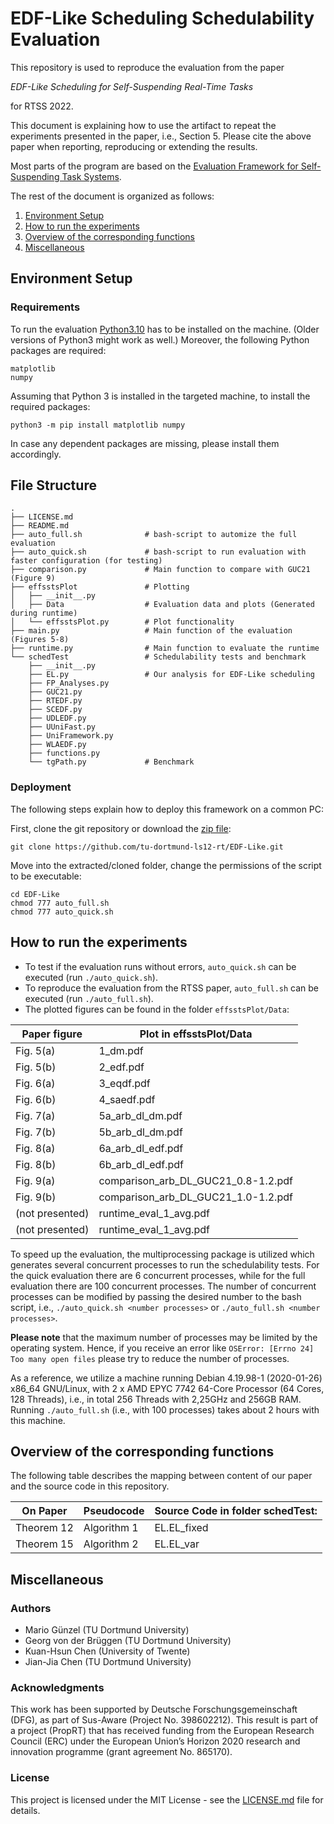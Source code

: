 # EDF-Like Scheduling Schedulability Evaluation

This repository is used to reproduce the evaluation from the paper

_EDF-Like Scheduling for Self-Suspending Real-Time Tasks_

for RTSS 2022.

This document is explaining how to use the artifact to repeat the experiments presented in the paper, i.e., Section 5.
Please cite the above paper when reporting, reproducing or extending the results.

Most parts of the program are based on
the [Evaluation Framework for Self-Suspending Task Systems](https://github.com/tu-dortmund-ls12-rt/SSSEvaluation).

The rest of the document is organized as follows:

1. [Environment Setup](#environment-setup)
2. [How to run the experiments](#how-to-run-the-experiments)
3. [Overview of the corresponding functions](#overview-of-the-corresponding-functions)
4. [Miscellaneous](#miscellaneous)

## Environment Setup

### Requirements

To run the evaluation [Python3.10](https://www.python.org/downloads/release/python-3100/) has to be installed on the
machine.
(Older versions of Python3 might work as well.)
Moreover, the following Python packages are required:

```
matplotlib
numpy
```

Assuming that Python 3 is installed in the targeted machine, to install the required packages:

```
python3 -m pip install matplotlib numpy
```

In case any dependent packages are missing, please install them accordingly.

## File Structure

    .
    ├── LICENSE.md
    ├── README.md
    ├── auto_full.sh              # bash-script to automize the full evaluation
    ├── auto_quick.sh             # bash-script to run evaluation with faster configuration (for testing)
    ├── comparison.py             # Main function to compare with GUC21 (Figure 9)
    ├── effsstsPlot               # Plotting
    │   ├── __init__.py
    │   ├── Data                  # Evaluation data and plots (Generated during runtime)
    │   └── effsstsPlot.py        # Plot functionality
    ├── main.py                   # Main function of the evaluation (Figures 5-8)
    ├── runtime.py                # Main function to evaluate the runtime
    └── schedTest                 # Schedulability tests and benchmark
        ├── __init__.py
        ├── EL.py                 # Our analysis for EDF-Like scheduling
        ├── FP_Analyses.py
        ├── GUC21.py
        ├── RTEDF.py
        ├── SCEDF.py
        ├── UDLEDF.py
        ├── UUniFast.py
        ├── UniFramework.py
        ├── WLAEDF.py
        ├── functions.py
        └── tgPath.py             # Benchmark

### Deployment

The following steps explain how to deploy this framework on a common PC:

First, clone the git repository or download
the [zip file](https://github.com/tu-dortmund-ls12-rt/EDF-Like/archive/refs/heads/main.zip):

```
git clone https://github.com/tu-dortmund-ls12-rt/EDF-Like.git
```

Move into the extracted/cloned folder, change the permissions of the script to be executable:

```
cd EDF-Like
chmod 777 auto_full.sh
chmod 777 auto_quick.sh
```

## How to run the experiments

- To test if the evaluation runs without errors, ```auto_quick.sh``` can be executed (run ```./auto_quick.sh```).
- To reproduce the evaluation from the RTSS paper, ```auto_full.sh``` can be executed (run ```./auto_full.sh```).
- The plotted figures can be found in the folder ```effsstsPlot/Data```:

| Paper figure    | Plot in effsstsPlot/Data            |
|-----------------|-------------------------------------|
| Fig. 5(a)       | 1_dm.pdf                            |
| Fig. 5(b)       | 2_edf.pdf                           |
| Fig. 6(a)       | 3_eqdf.pdf                          |
| Fig. 6(b)       | 4_saedf.pdf                         |
| Fig. 7(a)       | 5a_arb_dl_dm.pdf                    |
| Fig. 7(b)       | 5b_arb_dl_dm.pdf                    |
| Fig. 8(a)       | 6a_arb_dl_edf.pdf                   |
| Fig. 8(b)       | 6b_arb_dl_edf.pdf                   |
| Fig. 9(a)       | comparison_arb_DL_GUC21_0.8-1.2.pdf |
| Fig. 9(b)       | comparison_arb_DL_GUC21_1.0-1.2.pdf |
| (not presented) | runtime_eval_1_avg.pdf              |
| (not presented) | runtime_eval_1_avg.pdf              |

To speed up the evaluation, the multiprocessing package is utilized which generates several concurrent processes to run
the schedulability tests. For the quick evaluation there are 6 concurrent processes, while for the full evaluation there
are 100 concurrent processes. The number of concurrent processes can be modified by passing the desired number to the
bash script, i.e.,
``./auto_quick.sh <number processes>`` or ``./auto_full.sh <number processes>``.

**Please note** that the maximum number of processes may be limited by the operating system. Hence, if you receive an
error like ``OSError: [Errno 24] Too many open files`` please try to reduce the number of processes.

As a reference, we utilize a machine running Debian 4.19.98-1 (2020-01-26) x86_64 GNU/Linux, with 2 x AMD EPYC 7742
64-Core Processor (64 Cores, 128 Threads), i.e., in total 256 Threads with 2,25GHz and 256GB RAM.
Running ```./auto_full.sh``` (i.e., with 100 processes) takes about 2 hours with this machine.

## Overview of the corresponding functions

The following table describes the mapping between content of our paper and the source code in this repository.

| On Paper   | Pseudocode  | Source Code in folder schedTest: |
|------------|-------------|----------------------------------|
| Theorem 12 | Algorithm 1 | EL.EL_fixed                      |
| Theorem 15 | Algorithm 2 | EL.EL_var                        |

## Miscellaneous

### Authors

* Mario Günzel (TU Dortmund University)
* Georg von der Brüggen (TU Dortmund University)
* Kuan-Hsun Chen (University of Twente)
* Jian-Jia Chen (TU Dortmund University)

### Acknowledgments

This work has been supported by Deutsche Forschungsgemeinschaft (DFG), as part of Sus-Aware (Project No. 398602212).
This result is part of a project (PropRT) that has received funding from the European Research Council (ERC) under the
European Union’s Horizon 2020 research and innovation programme (grant agreement No. 865170).

### License

This project is licensed under the MIT License - see the [LICENSE.md](LICENSE.md) file for details.